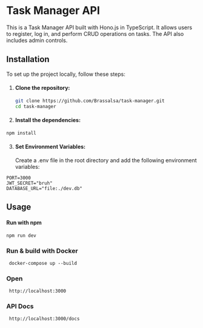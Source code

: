 # Task Manager API

This is a Task Manager API built with Hono.js in TypeScript. It allows users to register, log in, and perform CRUD operations on tasks. The API also includes admin controls.

## Installation

To set up the project locally, follow these steps:

1. #### Clone the repository:

   ```bash
   git clone https://github.com/Brassalsa/task-manager.git
   cd task-manager

   ```

2. #### Install the dependencies:

```bash
npm install
```

3. #### Set Environment Variables:
   Create a .env file in the root directory and add the following environment variables:

```
PORT=3000
JWT_SECRET="bruh"
DATABASE_URL="file:./dev.db"
```

## Usage

#### Run with npm

```
npm run dev
```

### Run & build with Docker

```
 docker-compose up --build
```

### Open

```
 http://localhost:3000
```

### API Docs

```
 http://localhost:3000/docs
```
